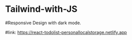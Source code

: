 # Tailwind-with-JS
#Responsive Design with dark mode.

#link:
https://react-todolist-personallocalstorage.netlify.app
